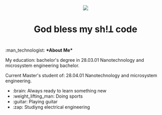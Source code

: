 <!DOCTYPE html>
<html lang="en">
<head>
    <meta charset="UTF-8">
    <meta http-equiv="X-UA-Compatible" content="IE=edge">
    <meta name="viewport" content="width=device-width, initial-scale=1.0">
    <link rel="stylesheet" href="https://cdnjs.cloudflare.com/ajax/libs/font-awesome/4.7.0/css/font-awesome.min.css">
</head>
<body>
    <div align='center'>
        <img src="https://media.tenor.com/y2JXkY1pXkwAAAAM/cat-computer.gif">
        <h1>God bless my sh!Ʇ code</h1>
    </div>
    <h1></h1>
    <div>
        <p>:man_technologist: <b>*About Me*</b> </p>
        <p>My education: bachelor's degree in 28.03.01 Nanotechnology and microsystem engineering bachelor.</p>
        <p>Current Master's student of: 28.04.01 Nanotechnology and microsystem engineering.</p>
        <ul>
            <li>:brain: Always ready to learn something new</li>
            <li>:weight_lifting_man: Doing sports</li>
            <li>:guitar: Playing guitar</li>
            <li>:zap: Studiyng electrical engineering</li>
        </ul>
    </div>
</body>
</html>

